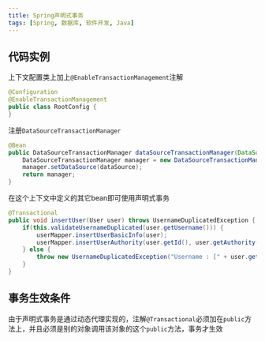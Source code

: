 ```yaml
---
title: Spring声明式事务
tags: [Spring, 数据库, 软件开发, Java]
---
```


## 代码实例

上下文配置类上加上`@EnableTransactionManagement`注解

```java
@Configuration
@EnableTransactionManagement
public class RootConfig {
}
```

注册`DataSourceTransactionManager`

```java
@Bean  
public DataSourceTransactionManager dataSourceTransactionManager(DataSource dataSource) {  
    DataSourceTransactionManager manager = new DataSourceTransactionManager();  
    manager.setDataSource(dataSource);  
    return manager;  
}
```

在这个上下文中定义的其它bean即可使用声明式事务

```java
@Transactional  
public void insertUser(User user) throws UsernameDuplicatedException {  
    if(this.validateUsernameDuplicated(user.getUsername())) {  
        userMapper.insertUserBasicInfo(user);  
        userMapper.insertUserAuthority(user.getId(), user.getAuthority());  
    } else {  
        throw new UsernameDuplicatedException("Username : [" + user.getUsername() + "] has existed in database.");  
    }  
}
```

## 事务生效条件

由于声明式事务是通过动态代理实现的，注解`@Transactional`必须加在`public`方法上，并且必须是别的对象调用该对象的这个`public`方法，事务才生效